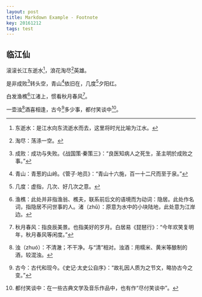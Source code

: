 ```yaml
---
layout: post
title: Markdown Example - Footnote
key: 20161212
tags: test
---
```


## 临江仙

滚滚长江东逝水[^1]，浪花淘尽[^2]英雄。

<!--more-->

是非成败[^3]转头空，青山[^4]依旧在，几度[^5]夕阳红。

白发渔樵[^6]江渚上，惯看秋月春风[^7]。

一壶浊[^8]酒喜相逢，古今[^9]多少事，都付笑谈中[^10]。

[^1]: 东逝水：是江水向东流逝水而去，这里将时光比喻为江水。

[^2]: 淘尽：荡涤一空。

[^3]: 成败：成功与失败。《战国策·秦策三》：“良医知病人之死生，圣主明於成败之事。”

[^4]: 青山：青葱的山岭。《管子·地员》：“青山十六施，百一十二尺而至于泉。”

[^5]: 几度：虚指，几次、好几次之意。

[^6]: 渔樵：此处并非指渔翁、樵夫，联系前后文的语境而为动词：隐居。此处作名词，指隐居不问世事的人。渚（zhǔ）：原意为水中的小块陆地，此处意为江岸边。

[^7]: 秋月春风：指良辰美景。也指美好的岁月。白居易《琵琶行》：“今年欢笑复明年，秋月春风等闲度。”

[^8]: 浊（zhuó）：不清澈；不干净。与“清”相对。浊酒：用糯米、黄米等酿制的酒，较混浊。

[^9]: 古今：古代和现今。《史记·太史公自序》：“故礼因人质为之节文，略协古今之变。”

[^10]: 都付笑谈中：在一些古典文学及音乐作品中，也有作“尽付笑谈中”。
